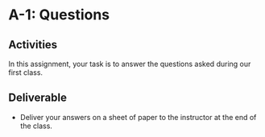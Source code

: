# A-1: Questions

## Activities
In this assignment, your task is to answer the questions asked during our first class.

## Deliverable
- Deliver your answers on a sheet of paper to the instructor at the end of the class.